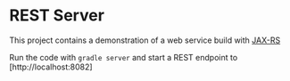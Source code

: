 # REST Server
This project contains a demonstration of a web service build with [JAX-RS](http://docs.oracle.com/javaee/6/tutorial/doc/giepu.html) 

Run the code with ```gradle server``` and start a REST endpoint to [http://localhost:8082] 





